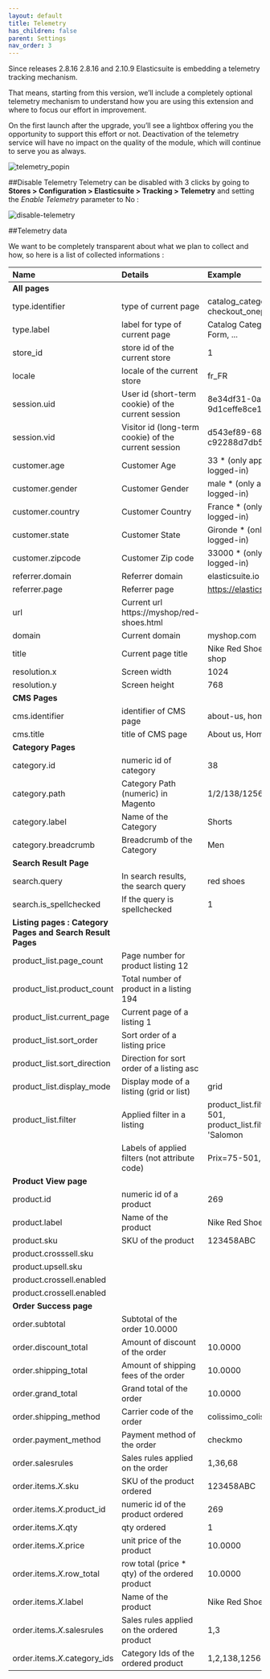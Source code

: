 ```yaml
---
layout: default
title: Telemetry
has_children: false
parent: Settings
nav_order: 3
---
```

Since releases 2.8.16 2.8.16 and 2.10.9 Elasticsuite is embedding a telemetry tracking mechanism.

That means, starting from this version, we’ll include a completely optional telemetry mechanism to understand how you are using this extension and where to focus our effort in improvement.

On the first launch after the upgrade, you’ll see a lightbox offering you the opportunity to support this effort or not. Deactivation of the telemetry service will have no impact on the quality of the module, which will continue to serve you as always.

![telemetry_popin](https://user-images.githubusercontent.com/98949123/152796487-54b56130-83d6-4186-84e3-1e4926175cc9.png)

##Disable Telemetry
Telemetry can be disabled with 3 clicks by going to **Stores > Configuration > Elasticsuite > Tracking > Telemetry** and setting the _Enable Telemetry_ parameter to No :

![disable-telemetry](https://user-images.githubusercontent.com/98949123/152796825-dfcabfe8-e46b-4d97-b29a-68a76fe33333.png)

##Telemetry data

We want to be completely transparent about what we plan to collect and how, so here is a list of collected informations :

| Name        | Details         | Example |
|:-------------|:------------------|:------|
|**All pages**|
|type.identifier|	type of current page|catalog_category_view, checkout_onepage_success, ...|
|type.label|	label for type of current page|	Catalog Category, Quick Search Form, ...|
|store_id	|store id of the current store	|1|
|locale|	locale of the current store	|fr_FR|
|session.uid|	User id (short-term cookie) of the current session|	8e34df31-0a10-3e87-c28d-9d1ceffe8ce1|
|session.vid|	Visitor id (long-term cookie) of the current session|	d543ef89-6831-7326-6c36-c92288d7db5f|
|customer.age	|Customer Age	|33 * (only applicable when logged-in)|
|customer.gender|	Customer Gender|	male * (only applicable when logged-in)|
|customer.country	|Customer Country	|France * (only applicable when logged-in)|
|customer.state	|Customer State	|Gironde * (only applicable when logged-in)|
|customer.zipcode|	Customer Zip code	|33000 * (only applicable when logged-in)|
|referrer.domain	|Referrer domain	|elasticsuite.io|
|referrer.page|	Referrer page|	https://elasticsuite.io/features|
|url	|Current url	https://myshop/red-shoes.html|
|domain	|Current domain	|myshop.com|
|title|	Current page title	|Nike Red Shoes - Myshop shoes shop|
|resolution.x	|Screen width	|1024|
|resolution.y	|Screen height	|768|
|**CMS Pages**|
|cms.identifier|	identifier of CMS page|	about-us, home, ...|
|cms.title|	title of CMS page|	About us, Homepage, ...|
|**Category Pages**||
|category.id|	numeric id of category|	38|
|category.path|	Category Path (numeric) in Magento|	1/2/138/1256|
|category.label|	Name of the Category|	Shorts|
|category.breadcrumb|	Breadcrumb of the Category|	Men|
|**Search Result Page**|
|search.query	|In search results, the search query|	red shoes|
|search.is_spellchecked|	If the query is spellchecked	|1|
|**Listing pages : Category Pages and Search Result Pages**|
|product_list.page_count|	Page number for product listing	12
|product_list.product_count|	Total number of product in a listing	194
|product_list.current_page|	Current page of a listing	1
|product_list.sort_order|	Sort order of a listing	price
|product_list.sort_direction|	Direction for sort order of a listing	asc
|product_list.display_mode|	Display mode of a listing (grid or list)|	grid|
|product_list.filter|	Applied filter in a listing	|product_list.filters.price=75-501, product_list.filters.manufacturer= 'Salomon|
||Labels of applied filters (not attribute code)|Prix=75-501, Marque=Salomon|
|**Product View page**|
|product.id|	numeric id of a product	|269|
|product.label|	Name of the product	|Nike Red Shoes|
|product.sku|	SKU of the product	|123458ABC|
|product.crosssell.sku	|	
|product.upsell.sku		|
|product.crossell.enabled		|
|product.crossell.enabled		|
|**Order Success page**|
|order.subtotal|	Subtotal of the order	10.0000|
|order.discount_total|	Amount of discount of the order|	10.0000|
|order.shipping_total|	Amount of shipping fees of the order|	10.0000|
|order.grand_total|	Grand total of the order|	10.0000|
|order.shipping_method	|Carrier code of the order|	colissimo_colissimo|
|order.payment_method|	Payment method of the order|	checkmo|
|order.salesrules	|Sales rules applied on the order|	1,36,68|
|order.items.*X*.sku|	SKU of the product ordered	|123458ABC|
|order.items.*X*.product_id|	numeric id of the product ordered|	269|
|order.items.*X*.qty|	qty ordered	|1|
|order.items.*X*.price|	unit price of the product|	10.0000|
|order.items.*X*.row_total|	row total (price * qty) of the ordered product	|10.0000|
|order.items.*X*.label|	Name of the product	|Nike Red Shoes|
|order.items.*X*.salesrules|	Sales rules applied on the ordered product|	1,3|
|order.items.*X*.category_ids|	Category Ids of the ordered product	|1,2,138,1256|


